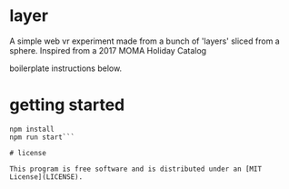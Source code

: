 # layer

A simple web vr experiment made from a bunch of 'layers' sliced from a sphere.
Inspired from a 2017 MOMA Holiday Catalog

boilerplate instructions below.

# getting started

```
npm install
npm run start```

# license

This program is free software and is distributed under an [MIT License](LICENSE).
